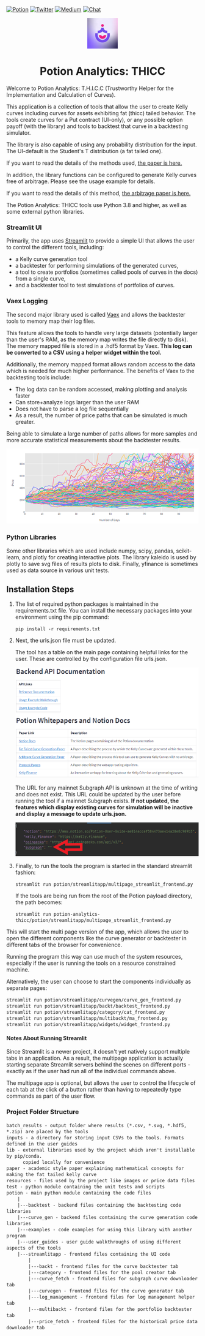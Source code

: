 
<!-- Shields -->
[![Potion](https://img.shields.io/badge/Website-PotionLabs-purple)](https://potion.fi/)
[![Twitter](https://img.shields.io/twitter/follow/PotionLabs?label=Follow)](https://twitter.com/PotionLabs)
[![Medium](https://img.shields.io/badge/Medium-PotionLabs-brightgreen)](https://medium.com/@PotionLabs)
[![Chat](https://img.shields.io/discord/706193366056042496?style=social)](https://discord.gg/YTtG4cxg)

<div align="center">

![logo](./resources/potion_logo.jpg)

<h1 align="center">Potion Analytics: THICC</h1>
</div>

Welcome to Potion Analytics: T.H.I.C.C (Trustworthy Helper for the Implementation and 
Calculation of Curves).

This application is a collection of tools that allow the user to create Kelly 
curves including curves for assets exhibiting fat (thicc) tailed behavior. The tools create curves for 
a Put contract (UI-only),  or any possible option payoff (with the library) and tools to backtest 
that curve in a backtesting simulator. 

The library is also capable of using any probability distribution for the input. The UI-default is 
the Student's T distribution (a fat tailed one).

If you want to read the details of the methods used, [the paper is here.](
https://www.notion.so/Bonding-Curve-Generation-for-Fat-Tailed-Models-c6293acf1f724d898877a41cf8455052)

In addition, the library functions can be configured to generate Kelly curves free of arbitrage. Please see 
the usage example for details.

If you want to read the details of this method, [the arbitrage paper is here.](
https://www.notion.so/Arbitrage-Free-Generation-of-Bonding-Curves-Using-the-Kelly-Criterion-960386e8f48c4aa6a60941738b172e8d) 

The Potion Analytics: THICC tools use Python 3.8 and higher, as well as some external python libraries.

### Streamlit UI
Primarily, the app uses [Streamlit](https://streamlit.io/) to provide a simple UI that allows the user to control 
the different tools, including: 
* a Kelly curve generation tool
* a backtester for performing simulations of the generated curves, 
* a tool to create portfolios (sometimes called pools of curves in the docs) from a single curve, 
* and a backtester tool to test simulations of portfolios of curves.

### Vaex Logging
The second major library used is called [Vaex](https://vaex.io/) and allows the backtester tools to memory map their 
log files. 

This feature allows the tools to handle very large datasets (potentially 
larger than the user's RAM, as the memory map writes the file directly to disk). The memory mapped file is stored 
in a .hdf5 format by Vaex. **This log can be converted to a CSV using a helper widget within the tool.**

Additionally, the memory mapped format allows random access to the data which is needed for much higher performance.
The benefits of Vaex to the backtesting tools include:

* The log data can be random accessed, making plotting and analysis faster  
* Can store+analyze logs larger than the user RAM
* Does not have to parse a log file sequentially 
* As a result, the number of price paths that can be simulated is much greater. 

Being able to simulate a large number of paths allows for more samples and more 
accurate statistical measurements about the backtester results.

![paths](./resources/user_guides/backtester/paths.png)

### Python Libraries
Some other libraries which are used include numpy, scipy, pandas, scikit-learn, and plotly for creating interactive 
plots. The library kaleido is used by plotly to save svg files of results plots to disk. Finally, yfinance is sometimes 
used as data source in various unit tests. 

## Installation Steps

1. The list of required python packages is maintained in the requirements.txt file. You can install the necessary 
packages into your environment using the pip command:

    ```
    pip install -r requirements.txt
    ```

2. Next, the urls.json file must be updated.
    
    The tool has a table on the main page containing helpful links for the user. These are controlled by the 
    configuration file urls.json.
    
    ![urls_table](./resources/install/url-table.png)
    
    The URL for any mainnet Subgraph API is unknown at the time of writing and does not exist. This URL could 
    be updated by the user before running the tool if a mainnet Subgraph exists. **If not updated, the 
    features which display existing curves for simulation will be inactive and display a message to update urls.json.**
    
    ![urls_json](./resources/install/urls_json_arrow.png)

3. Finally, to run the tools the program is started in the standard streamlit fashion: 

    ```
    streamlit run potion/streamlitapp/multipage_streamlit_frontend.py
    ```
   
   If the tools are being run from the root of the Potion payload directory, the path becomes:
   
    ```
    streamlit run potion-analytics-thicc/potion/streamlitapp/multipage_streamlit_frontend.py
    ```
   

This will start the multi page version of the app, which allows the user to open the different components like the 
curve generator or backtester in different tabs of the browser for convenience.

Running the program this way can use much of the system resources, especially if the user is running the tools 
on a resource constrained machine.

Alternatively, the user can choose to start the components individually as separate pages:
```
streamlit run potion/streamlitapp/curvegen/curve_gen_frontend.py
streamlit run potion/streamlitapp/backt/backtest_frontend.py
streamlit run potion/streamlitapp/category/cat_frontend.py
streamlit run potion/streamlitapp/multibackt/ma_frontend.py
streamlit run potion/streamlitapp/widgets/widget_frontend.py
```

#### Notes  About Running Streamlit

Since Streamlit is a newer project, it doesn't yet natively support multiple tabs in an application. As 
a result, the multipage application is actually starting separate Streamlit servers behind the scenes on different 
ports - exactly as if the user had run all of the individual commands above. 

The multipage app is optional, but allows the user to control the lifecycle of 
each tab at the click of a button rather than having to repeatedly type commands as part of the user flow.

### Project Folder Structure

```
batch_results - output folder where results (*.csv, *.svg, *.hdf5, *.zip) are placed by the tools
inputs - a directory for storing input CSVs to the tools. Formats defined in the user guides
lib - external libraries used by the project which aren't installable by pip/conda. 
      copied locally for convenience
paper - academic style paper explaining mathematical concepts for making the fat tailed kelly curve
resources - files used by the project like images or price data files
test - python module containing the unit tests and scripts
potion - main python module containing the code files
    |
    |---backtest - backend files containing the backtesting code libraries
    |---curve_gen - backend files containing the curve generation code libraries
    |---examples - code examples for using this library with another program
    |---user_guides - user guide walkthroughs of using different aspects of the tools
    |---streamlitapp - frontend files containing the UI code
        |
        |---backt - frontend files for the curve backtester tab
        |---category - frontend files for the pool creator tab
        |---curve_fetch - frontend files for subgraph curve downloader tab
        |---curvegen - frontend files for the curve generator tab
        |---log_management - frontend files for log management helper tab
        |---multibackt - frontend files for the portfolio backtester tab
        |---price_fetch - frontend files for the historical price data downloader tab
```